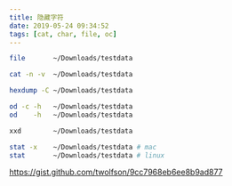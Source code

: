 ```yaml
---
title: 隐藏字符
date: 2019-05-24 09:34:52
tags: [cat, char, file, oc]
---
```


```sh
file       ~/Downloads/testdata

cat -n -v  ~/Downloads/testdata

hexdump -C ~/Downloads/testdata

od -c -h   ~/Downloads/testdata
od    -h   ~/Downloads/testdata

xxd        ~/Downloads/testdata

stat -x    ~/Downloads/testdata # mac
stat       ~/Downloads/testdata # linux
```

<https://gist.github.com/twolfson/9cc7968eb6ee8b9ad877>
